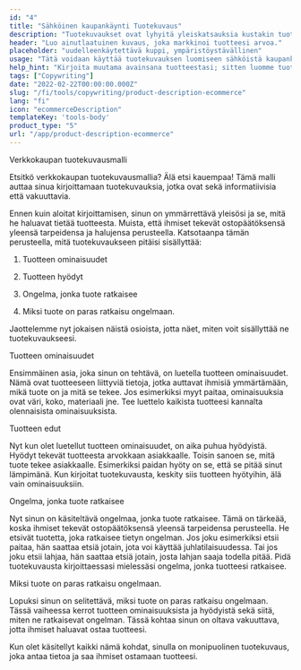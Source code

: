 ```yaml
---
id: "4"
title: "Sähköinen kaupankäynti Tuotekuvaus"
description: "Tuotekuvaukset ovat lyhyitä yleiskatsauksia kustakin tuotteesta, joissa korostetaan tärkeimpiä ominaisuuksia ja etuja. Sähköisessä kaupankäynnissä ja vähittäiskaupassa on tärkeää miettiä selkeän kielen käyttöä, lyhyyttä ja keskittymistä enemmän optimoituihin SEO-avainsanoihin. Mutta muunlaisissa yrityksissä, kuten lakimiehissä, tärkeitä tekijöitä ovat ammattimaisuus ja asiakaspalvelu. Autamme sinua käyttämään tekoälyä luodaksesi tuotekuvauksia, jotka on räätälöity tiettyihin avainsanoihin ja jotka sopivat parhaiten brändillesi."
header: "Luo ainutlaatuinen kuvaus, joka markkinoi tuotteesi arvoa."
placeholder: "uudelleenkäytettävä kuppi, ympäristöystävällinen"
usage: "Tätä voidaan käyttää tuotekuvauksen luomiseen sähköistä kaupankäyntiä varten, esimerkiksi verkkokaupan ruokatoimituksia, vaatteita jne. varten."
help_hint: "Kirjoita muutama avainsana tuotteestasi; sitten luomme tuotekuvauksen annetusta tekstistä."
tags: ["Copywriting"]
date: "2022-02-22T00:00:00.000Z"
slug: "/fi/tools/copywriting/product-description-ecommerce"
lang: "fi"
icon: "ecommerceDescription"
templateKey: 'tools-body'
product_type: "5"
url: "/app/product-description-ecommerce"
---
```


Verkkokaupan tuotekuvausmalli

Etsitkö verkkokaupan tuotekuvausmallia? Älä etsi kauempaa! Tämä malli auttaa sinua kirjoittamaan tuotekuvauksia, jotka ovat sekä informatiivisia että vakuuttavia.

Ennen kuin aloitat kirjoittamisen, sinun on ymmärrettävä yleisösi ja se, mitä he haluavat tietää tuotteesta. Muista, että ihmiset tekevät ostopäätöksensä yleensä tarpeidensa ja halujensa perusteella. Katsotaanpa tämän perusteella, mitä tuotekuvaukseen pitäisi sisällyttää:

1. Tuotteen ominaisuudet

2. Tuotteen hyödyt

3. Ongelma, jonka tuote ratkaisee

4. Miksi tuote on paras ratkaisu ongelmaan.

Jaottelemme nyt jokaisen näistä osioista, jotta näet, miten voit sisällyttää ne tuotekuvaukseesi.

Tuotteen ominaisuudet

Ensimmäinen asia, joka sinun on tehtävä, on luetella tuotteen ominaisuudet. Nämä ovat tuotteeseen liittyviä tietoja, jotka auttavat ihmisiä ymmärtämään, mikä tuote on ja mitä se tekee. Jos esimerkiksi myyt paitaa, ominaisuuksia ovat väri, koko, materiaali jne. Tee luettelo kaikista tuotteesi kannalta olennaisista ominaisuuksista.

Tuotteen edut

Nyt kun olet luetellut tuotteen ominaisuudet, on aika puhua hyödyistä. Hyödyt tekevät tuotteesta arvokkaan asiakkaalle. Toisin sanoen se, mitä tuote tekee asiakkaalle. Esimerkiksi paidan hyöty on se, että se pitää sinut lämpimänä. Kun kirjoitat tuotekuvausta, keskity siis tuotteen hyötyihin, älä vain ominaisuuksiin.

Ongelma, jonka tuote ratkaisee

Nyt sinun on käsiteltävä ongelmaa, jonka tuote ratkaisee. Tämä on tärkeää, koska ihmiset tekevät ostopäätöksensä yleensä tarpeidensa perusteella. He etsivät tuotetta, joka ratkaisee tietyn ongelman. Jos joku esimerkiksi etsii paitaa, hän saattaa etsiä jotain, jota voi käyttää juhlatilaisuudessa. Tai jos joku etsii lahjaa, hän saattaa etsiä jotain, josta lahjan saaja todella pitää. Pidä tuotekuvausta kirjoittaessasi mielessäsi ongelma, jonka tuotteesi ratkaisee.

Miksi tuote on paras ratkaisu ongelmaan.

Lopuksi sinun on selitettävä, miksi tuote on paras ratkaisu ongelmaan. Tässä vaiheessa kerrot tuotteen ominaisuuksista ja hyödyistä sekä siitä, miten ne ratkaisevat ongelman. Tässä kohtaa sinun on oltava vakuuttava, jotta ihmiset haluavat ostaa tuotteesi.

Kun olet käsitellyt kaikki nämä kohdat, sinulla on monipuolinen tuotekuvaus, joka antaa tietoa ja saa ihmiset ostamaan tuotteesi.
